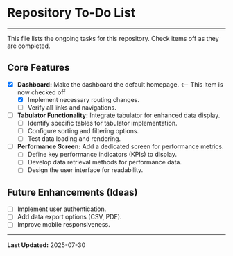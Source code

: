 # Repository To-Do List

---

This file lists the ongoing tasks for this repository. Check items off as they are completed.

## Core Features

* [x] **Dashboard:** Make the dashboard the default homepage.  <-- This item is now checked off
    * [x] Implement necessary routing changes.
    * [ ] Verify all links and navigations.
* [ ] **Tabulator Functionality:** Integrate tabulator for enhanced data display.
    * [ ] Identify specific tables for tabulator implementation.
    * [ ] Configure sorting and filtering options.
    * [ ] Test data loading and rendering.
* [ ] **Performance Screen:** Add a dedicated screen for performance metrics.
    * [ ] Define key performance indicators (KPIs) to display.
    * [ ] Develop data retrieval methods for performance data.
    * [ ] Design the user interface for readability.

## Future Enhancements (Ideas)

* [ ] Implement user authentication.
* [ ] Add data export options (CSV, PDF).
* [ ] Improve mobile responsiveness.

---

**Last Updated:** 2025-07-30